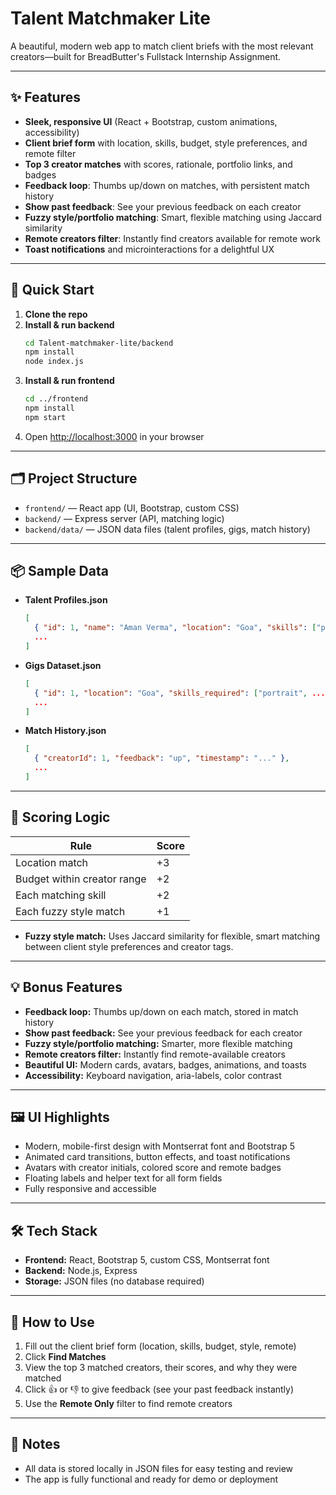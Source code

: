 # Talent Matchmaker Lite

A beautiful, modern web app to match client briefs with the most relevant creators—built for BreadButter's Fullstack Internship Assignment.

---

## ✨ Features

- **Sleek, responsive UI** (React + Bootstrap, custom animations, accessibility)
- **Client brief form** with location, skills, budget, style preferences, and remote filter
- **Top 3 creator matches** with scores, rationale, portfolio links, and badges
- **Feedback loop**: Thumbs up/down on matches, with persistent match history
- **Show past feedback**: See your previous feedback on each creator
- **Fuzzy style/portfolio matching**: Smart, flexible matching using Jaccard similarity
- **Remote creators filter**: Instantly find creators available for remote work
- **Toast notifications** and microinteractions for a delightful UX

---

## 🚀 Quick Start

1. **Clone the repo**
2. **Install & run backend**
   ```sh
   cd Talent-matchmaker-lite/backend
   npm install
   node index.js
   ```
3. **Install & run frontend**
   ```sh
   cd ../frontend
   npm install
   npm start
   ```
4. Open [http://localhost:3000](http://localhost:3000) in your browser

---

## 🗂️ Project Structure

- `frontend/` — React app (UI, Bootstrap, custom CSS)
- `backend/` — Express server (API, matching logic)
- `backend/data/` — JSON data files (talent profiles, gigs, match history)

---

## 📦 Sample Data

- **Talent Profiles.json**
  ```json
  [
    { "id": 1, "name": "Aman Verma", "location": "Goa", "skills": ["portrait", ...], "tags": ["candid", ...], "budget_min": 50000, "budget_max": 100000, "portfolio": "...", "remote": true },
    ...
  ]
  ```
- **Gigs Dataset.json**
  ```json
  [
    { "id": 1, "location": "Goa", "skills_required": ["portrait", ...], "budget": 75000, "style_preferences": ["candid"] },
    ...
  ]
  ```
- **Match History.json**
  ```json
  [
    { "creatorId": 1, "feedback": "up", "timestamp": "..." },
    ...
  ]
  ```

---

## 🧠 Scoring Logic

| Rule                        | Score |
|-----------------------------|-------|
| Location match              | +3    |
| Budget within creator range | +2    |
| Each matching skill         | +2    |
| Each fuzzy style match      | +1    |

- **Fuzzy style match:** Uses Jaccard similarity for flexible, smart matching between client style preferences and creator tags.

---

## 💡 Bonus Features

- **Feedback loop:** Thumbs up/down on each match, stored in match history
- **Show past feedback:** See your previous feedback for each creator
- **Fuzzy style/portfolio matching:** Smarter, more flexible matching
- **Remote creators filter:** Instantly find remote-available creators
- **Beautiful UI:** Modern cards, avatars, badges, animations, and toasts
- **Accessibility:** Keyboard navigation, aria-labels, color contrast

---

## 🖼️ UI Highlights

- Modern, mobile-first design with Montserrat font and Bootstrap 5
- Animated card transitions, button effects, and toast notifications
- Avatars with creator initials, colored score and remote badges
- Floating labels and helper text for all form fields
- Fully responsive and accessible

---

## 🛠️ Tech Stack

- **Frontend:** React, Bootstrap 5, custom CSS, Montserrat font
- **Backend:** Node.js, Express
- **Storage:** JSON files (no database required)

---

## 📄 How to Use

1. Fill out the client brief form (location, skills, budget, style, remote)
2. Click **Find Matches**
3. View the top 3 matched creators, their scores, and why they were matched
4. Click 👍 or 👎 to give feedback (see your past feedback instantly)
5. Use the **Remote Only** filter to find remote creators

---

## 📣 Notes

- All data is stored locally in JSON files for easy testing and review
- The app is fully functional and ready for demo or deployment
